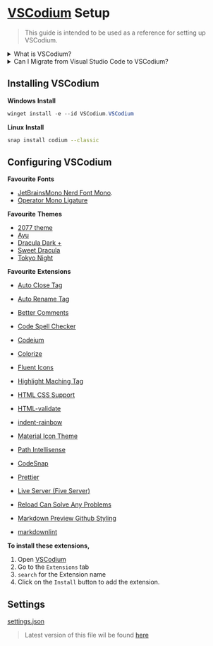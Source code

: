 # [VSCodium](https://vscodium.com) Setup

> This guide is intended to be used as a reference for setting up VSCodium.

<details>

<summary>What is VSCodium?</summary>

[VSCodium](https://github.com/vscodium/vscodium) is a free and open-source code editor based on [Visual Studio Code](https://github.com/microsoft/vscode), providing the same features and functionality without the proprietary [Microsoft](https://www.microsoft.com) branding and telemetry.

</details>
<details>

<summary>Can I Migrate from Visual Studio Code to VSCodium?</summary>

If you want to migrate from [Visual Studio Code](https://github.com/microsoft/vscode) to [VSCodium](https://github.com/vscodium/vscodium) follow this [Official Guide](https://github.com/VSCodium/vscodium/blob/a02839b466d8d01b8a61ea9611f0b74039538eae/DOCS.md#migrating-from-visual-studio-code-to-vscodium) from [VSCodium](https://github.com/vscodium/vscodium).

</details>

## Installing VSCodium

**Windows**
**Install**

```powershell
winget install -e --id VSCodium.VSCodium
```

**Linux**
**Install**

```bash
snap install codium --classic
```

## Configuring VSCodium

**Favourite**
**Fonts**

* [JetBrainsMono Nerd Font Mono](https://github.com/devbytemehedi/JetBrainsMono).
* [Operator Mono Ligature](https://github.com/devbytemehedi/Operator-Mono-Ligature)

**Favourite**
**Themes**

* [2077 theme](https://github.com/endormi/vscode-2077-theme) 
* [Ayu](#)
* [Dracula Dark +](#)
* [Sweet Dracula](#)
* [Tokyo Night](#)

**Favourite**
**Extensions**

* [Auto Close Tag](https://github.com/formulahendry/vscode-auto-close-tag.git)

* [Auto Rename Tag](https://github.com/formulahendry/vscode-auto-rename-tag.git)

* [Better Comments](https://github.com/aaron-bond/better-comments.git) 

* [Code Spell Checker](https://github.com/streetsidesoftware/vscode-spell-checker.git)

* [Codeium](https://open-vsx.org/extension/Codeium/codeium)

* [Colorize](https://github.com/kamikillerto/vscode-colorize.git) 

* [Fluent Icons](https://github.com/misolori/vscode-fluent-icons.git)

* [Highlight Maching Tag](https://github.com/vincaslt/vscode-highlight-matching-tag.git) 

* [HTML CSS Support](https://github.com/ecmel/vscode-html-css.git)

* [HTML-validate](#)

* [indent-rainbow](https://github.com/oderwat/vscode-indent-rainbow.git) 

* [Material Icon Theme](https://github.com/PKief/vscode-material-icon-theme.git)

* [Path Intellisense](https://github.com/ChristianKohler/PathIntellisense.git) 

* [CodeSnap](#) 

* [Prettier](https://github.com/prettier/prettier-vscode.git) 

* [Live Server (Five Server)](https://github.com/yandeu/five-server-vscode.git)

* [Reload Can Solve Any Problems](#)

* [Markdown Preview Github Styling](https://github.com/mjbvz/vscode-github-markdown-preview-style.git) 

* [markdownlint](https://github.com/DavidAnson/vscode-markdownlint.git) 

**To install these extensions,**

1. Open [VSCodium](https://github.com/vscodium/vscodium)
1. Go to the `Extensions` tab
1. `search` for the Extension name
1. Click on the `Install` button to add the extension.

## Settings
  [settings.json](./settings.json)
> Latest version of this file wil be found [here](https://tinyurl.com/vscodium-settings)
